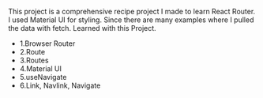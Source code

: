This project is a comprehensive recipe project I made to learn React Router. I used Material UI for styling. Since there are many examples where I pulled the data with  fetch. Learned with this Project.

- 1.Browser Router
- 2.Route
- 3.Routes
- 4.Material UI
- 5.useNavigate
- 6.Link, Navlink, Navigate
